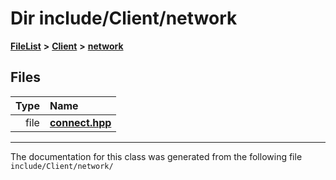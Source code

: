 

# Dir include/Client/network



[**FileList**](files.md) **>** [**Client**](dir_1d40531e3fb24b9440911b7513f7452b.md) **>** [**network**](dir_368d9dfa45627aaf0586f723c8ba3c63.md)












## Files

| Type | Name |
| ---: | :--- |
| file | [**connect.hpp**](Client_2network_2connect_8hpp.md) <br> |



























































------------------------------
The documentation for this class was generated from the following file `include/Client/network/`

